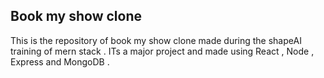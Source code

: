 ## Book my show clone

This is the repository of book my show clone made during the shapeAI training of mern stack . ITs a major project and made using React , Node , Express and MongoDB .
